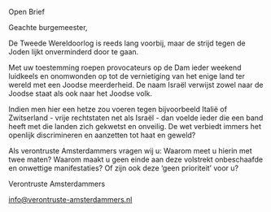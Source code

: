 ﻿Open Brief

Geachte burgemeester,

De Tweede Wereldoorlog is reeds lang voorbij, maar de strijd tegen de Joden lijkt onverminderd door te gaan.

Met uw toestemming roepen provocateurs op de Dam ieder weekend luidkeels en onomwonden op tot de vernietiging van het enige land ter wereld met een Joodse meerderheid.
De naam Israël verwijst zowel naar de Joodse staat als ook naar het Joodse volk.



Indien men hier een hetze zou voeren tegen bijvoorbeeld Italië of Zwitserland - vrije rechtstaten net als Israël -
dan voelde ieder die een band heeft met die landen zich gekwetst en onveilig. De wet verbiedt immers het openlijk discrimineren en aanzetten tot haat en geweld?


Als verontruste Amsterdammers vragen wij u: Waarom meet u hierin met twee maten? Waarom maakt u geen einde aan deze volstrekt
onbeschaafde en onwettige manifestaties?
Of zijn ook deze ‘geen prioriteit’ voor u?

Verontruste Amsterdammers

info@verontruste-amsterdammers.nl
